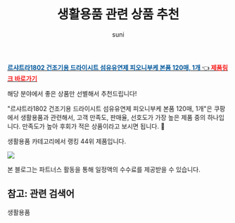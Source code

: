 ﻿---
layout: post
title:  "생활용품 관련 상품 추천" 
author: suni
categories: [ 생활용품 ]
tags: []
image: https://static.coupangcdn.com/image/retail/images/2020/07/27/13/1/4267a202-c5c3-451c-8466-ac400ff9c9d8.jpg 
description: "쿠팡에서 관련 상품으로 가장 고객 선호도가 높은 제품 중 하나입니다."
---
<a href="https://link.coupang.com/re/AFFSDP?lptag=AF5011742&pageKey=1940585726&itemId=3294542095&vendorItemId=71281492183&traceid=V0-113-f71f347b42f0dd0a"><b><font color='#01579B'>르샤트라1802 건조기용 드라이시트 섬유유연제 피오니부케 본품 120매, 1개 </font></b>👈<b><font color='#f71919'> 제품링크 바로가기</font></b></a>

해당 분야에서 좋은 상품만 선별해서 추천드립니다!

"르샤트라1802 건조기용 드라이시트 섬유유연제 피오니부케 본품 120매, 1개"은 쿠팡에서 생활용품과 관련해서, 고객 만족도, 판매율, 선호도가 가장 높은 제품 중의 하나입니다.
만족도가 높아 후회가 적은 상품이라고 보시면 됩니다. 🙂

생활용품 카테고리에서 랭킹  44위 제품입니다. 

<a href="https://link.coupang.com/re/AFFSDP?lptag=AF5011742&pageKey=1940585726&itemId=3294542095&vendorItemId=71281492183&traceid=V0-113-f71f347b42f0dd0a"> <img src="https://static.coupangcdn.com/image/retail/images/2020/07/27/13/1/4267a202-c5c3-451c-8466-ac400ff9c9d8.jpg"></a>

본 블로그는 파트너스 활동을 통해 일정액의 수수료를 제공받을 수 있습니다.

## 참고: 관련 검색어    
생활용품